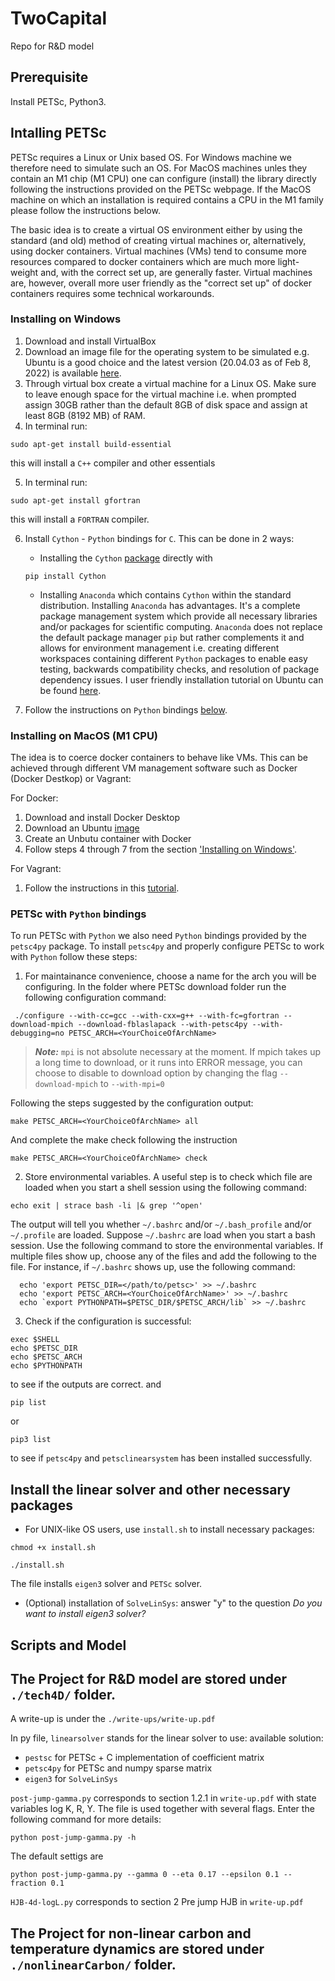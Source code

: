 # TwoCapital
Repo for R&amp;D model

## Prerequisite

Install PETSc, Python3.

## Intalling PETSc 

PETSc requires a Linux or Unix based OS. For Windows machine we therefore need to simulate such an OS. For MacOS machines unles they contain an M1 chip (M1 CPU) one can configure (install) the library directly following the instructions provided on the PETSc webpage. If the MacOS machine on which an installation is required contains a CPU in the M1 family please follow the instructions below. 

The basic idea is to create a virtual OS environment either by using the standard (and old) method of creating virtual machines or, alternatively, using docker containers. Virtual machines (VMs) tend to consume more resources compared to docker containers which are much more light-weight and, with the correct set up, are generally faster. Virtual machines are, however, overall more user friendly as the "correct set up" of docker containers requires some technical workarounds. 


### <a name="windows"></a>Installing on Windows

1. Download and install VirtualBox
2. Download an image file for the operating system to be simulated e.g. Ubuntu is a good choice and the latest version (20.04.03 as of Feb 8, 2022) is available [here](https://ubuntu.com/download/desktop).
3. Through virtual box create a virtual machine for a Linux OS. Make sure to leave enough space for the virtual machine i.e. when prompted assign 30GB rather than the default 8GB of disk space and assign at least 8GB (8192 MB) of RAM.
4. In terminal run: 

  `sudo apt-get install build-essential`

  this will install a `C++` compiler and other essentials

5. In terminal run: 

  `sudo apt-get install gfortran`

  this will install a `FORTRAN` compiler.

6. Install `Cython` - `Python` bindings for `C`. This can be done in 2 ways:
    - Installing the `Cython` [package](https://cython.readthedocs.io/en/stable/src/quickstart/install.html) directly with

    `pip install Cython` 
    - Installing `Anaconda` which contains `Cython` within the standard distribution. Installing `Anaconda` has advantages. It's a complete package management system which provide all necessary libraries and/or packages for scientific computing. `Anaconda` does not replace the default package manager `pip` but rather complements it and allows for environment management i.e. creating different workspaces containing different `Python` packages to enable easy testing, backwards compatibility checks, and resolution of package dependency issues. I user friendly installation tutorial on Ubuntu can be found [here](https://phoenixnap.com/kb/how-to-install-anaconda-ubuntu-18-04-or-20-04).

7. Follow the instructions on `Python` bindings [below](#python_bindings). 



### Installing on MacOS (M1 CPU)
The idea is to coerce docker containers to behave like VMs. This can be achieved through different VM management software such as Docker (Docker Destkop) or Vagrant:

For Docker:

1. Download and install Docker Desktop
2. Download an Ubuntu [image](https://hub.docker.com/_/ubuntu)
3. Create an Unbutu container with Docker
4. Follow steps 4 through 7 from the section ['Installing on Windows'](#windows).


For Vagrant:
1. Follow the instructions in this [tutorial](https://medium.com/nerd-for-tech/developing-on-apple-m1-silicon-with-virtual-environments-4f5f0765fd2f).


### <a name="python_bindings"></a> PETSc  with `Python` bindings

To run PETSc with `Python` we also need `Python` bindings provided by the `petsc4py` package. To install `petsc4py` and properly configure PETSc to work with `Python` follow these steps:

1. For maintainance convenience, choose a name for the arch you will be configuring. In the folder where PETSc download folder run the following configuration command:

```
 ./configure --with-cc=gcc --with-cxx=g++ --with-fc=gfortran --download-mpich --download-fblaslapack --with-petsc4py --with-debugging=no PETSC_ARCH=<YourChoiceOfArchName>
```
> **_Note:_** `mpi` is not absolute necessary at the moment. If mpich takes up a long time to download, or it runs into ERROR message, you can choose to disable to download option by changing the flag `--download-mpich` to `--with-mpi=0`


Following the steps suggested by the configuration output:
```
make PETSC_ARCH=<YourChoiceOfArchName> all
```
And complete the make check following the instruction
```
make PETSC_ARCH=<YourChoiceOfArchName> check
```


2. Store environmental variables. A useful step is to check which file are loaded when you start a shell session using the following command:

```
echo exit | strace bash -li |& grep '^open'
```

The output will tell you whether `~/.bashrc` and/or `~/.bash_profile` and/or `~/.profile` are loaded.
Suppose `~/.bashrc` are load when you start a bash session. Use the following command to store the environmental variables.
If multiple files show up, choose any of the files and add the following to the file.
For instance, if `~/.bashrc` shows up, use the following command:

```
  echo 'export PETSC_DIR=</path/to/petsc>' >> ~/.bashrc
  echo 'export PETSC_ARCH=<YourChoiceOfArchName>' >> ~/.bashrc
  echo `export PYTHONPATH=$PETSC_DIR/$PETSC_ARCH/lib` >> ~/.bashrc
```


3. Check if the configuration is successful: 
```
exec $SHELL
echo $PETSC_DIR
echo $PETSC_ARCH
echo $PYTHONPATH
```
to see if the outputs are correct. and
```
pip list
```
or
```
pip3 list
```
to see if `petsc4py` and `petsclinearsystem` has been installed successfully.



## Install the linear solver and other necessary packages

- For UNIX-like OS users, use `install.sh` to install necessary packages:
```
chmod +x install.sh
```
```
./install.sh
```
The file installs `eigen3` solver and `PETSc` solver.
- (Optional) installation of `SolveLinSys`: answer "y" to the question *Do you want to install eigen3 solver?*

## Scripts and Model

## The Project for R&D model are stored under `./tech4D/` folder.

A write-up is under the `./write-ups/write-up.pdf`

In py file, `linearsolver` stands for the linear solver to use: 
available solution:

- `pestsc` for PETSc + C implementation of coefficient matrix
- `petsc4py` for PETSc and numpy sparse matrix
- `eigen3` for `SolveLinSys`



`post-jump-gamma.py` corresponds to section 1.2.1 in `write-up.pdf` with state variables log K, R, Y.
The file is used together with several flags. Enter the following command for more details:
```
python post-jump-gamma.py -h
```
The default settigs are
```
python post-jump-gamma.py --gamma 0 --eta 0.17 --epsilon 0.1 --fraction 0.1
```

`HJB-4d-logL.py` corresponds to section 2 Pre jump HJB in `write-up.pdf`

## The Project for non-linear carbon and temperature dynamics are stored under `./nonlinearCarbon/` folder.

